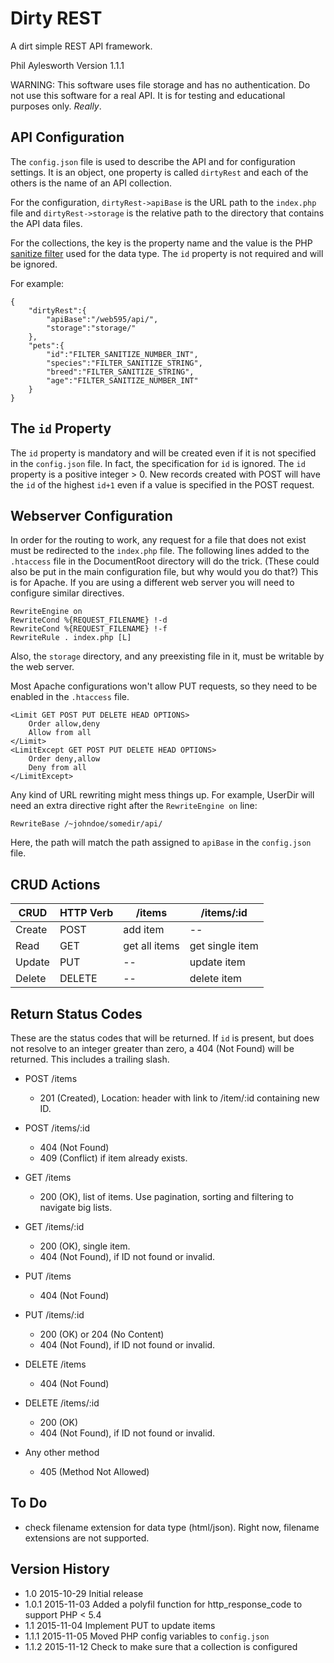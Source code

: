 # Dirty REST

A dirt simple REST API framework.

Phil Aylesworth
Version 1.1.1

WARNING: This software uses file storage and has no authentication. Do not use this software for a real API. It is for testing and educational purposes only. *Really*.

## API Configuration

The `config.json` file is used to describe the API and for configuration settings. It is an object, one property is called `dirtyRest` and each of the others is the name of an API collection. 

For the configuration, `dirtyRest->apiBase` is the URL path to the `index.php` file and `dirtyRest->storage` is the relative path to the directory that contains the API data files.

For the collections, the key is the property name and the value is the PHP [sanitize filter](http://php.net/manual/en/filter.filters.sanitize.php) used for the data type. The `id` property is not required and will be ignored.

For example:

	{
		"dirtyRest":{
			"apiBase":"/web595/api/",
			"storage":"storage/"
		},
		"pets":{
			"id":"FILTER_SANITIZE_NUMBER_INT",
			"species":"FILTER_SANITIZE_STRING",
			"breed":"FILTER_SANITIZE_STRING",
			"age":"FILTER_SANITIZE_NUMBER_INT"
		}
	}

## The `id` Property

The `id` property is mandatory and will be created even if it is not specified in the `config.json` file. In fact, the specification for `id` is ignored. The `id` property is a positive integer > 0. New records created with POST will have the `id` of the highest `id+1` even if a value is specified in the POST request.

## Webserver Configuration

In order for the routing to work, any request for a file that does not exist must be redirected to the `index.php` file. The following lines added to the `.htaccess` file in the DocumentRoot directory will do the trick. (These could also be put in the main configuration file, but why would you do that?) This is for Apache. If you are using a different web server you will need to configure similar directives.

	RewriteEngine on
	RewriteCond %{REQUEST_FILENAME} !-d
	RewriteCond %{REQUEST_FILENAME} !-f
	RewriteRule . index.php [L]

Also, the `storage` directory, and any preexisting file in it, must be writable by the web server.

Most Apache configurations won't allow PUT requests, so they need to be enabled in the `.htaccess` file.

	<Limit GET POST PUT DELETE HEAD OPTIONS>
	    Order allow,deny
	    Allow from all
	</Limit>
	<LimitExcept GET POST PUT DELETE HEAD OPTIONS>
	    Order deny,allow
	    Deny from all
	</LimitExcept>

Any kind of URL rewriting might mess things up. For example, UserDir will need an extra directive right after the `RewriteEngine on` line:

	RewriteBase /~johndoe/somedir/api/

Here, the path will match the path assigned to `apiBase` in the `config.json` file.

## CRUD Actions
 
| CRUD    |    HTTP Verb  |    /items         |    /items/:id         |
|---------|---------------|-------------------|-----------------------|
| Create  |    POST       |    add item       |    --                 |
| Read    |    GET        |    get all items  |    get single item    |
| Update  |    PUT        |    --             |    update item        |
| Delete  |    DELETE     |    --             |    delete item        |

##  Return Status Codes
 
 These are the status codes that will be returned. If `id` is present, but does not resolve to an integer greater than zero, a 404 (Not Found) will be returned. This includes a trailing slash.
 
 - POST /items
     - 201 (Created), Location: header with link to /item/:id containing new ID.
 - POST /items/:id
     - 404 (Not Found)
     - 409 (Conflict) if item already exists.
 
 - GET /items
     - 200 (OK), list of items. Use pagination, sorting and filtering to navigate big lists.
 - GET /items/:id
     - 200 (OK), single item.
     - 404 (Not Found), if ID not found or invalid.
 
 - PUT /items
     - 404 (Not Found)
 - PUT /items/:id
     - 200 (OK) or 204 (No Content)
     - 404 (Not Found), if ID not found or invalid.
 
 - DELETE /items
     - 404 (Not Found)
 - DELETE /items/:id
     - 200 (OK)
     - 404 (Not Found), if ID not found or invalid.
 
 - Any other method
     - 405 (Method Not Allowed)

## To Do

 - check filename extension for data type (html/json). Right now, filename extensions are not supported.
 
## Version History

 - 1.0   2015-10-29  Initial release
 - 1.0.1 2015-11-03  Added a polyfil function for http_response_code to support PHP < 5.4
 - 1.1   2015-11-04  Implement PUT to update items
 - 1.1.1 2015-11-05  Moved PHP config variables to `config.json`
 - 1.1.2 2015-11-12  Check to make sure that a collection is configured